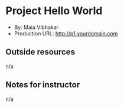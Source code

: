 # Project Hello World
+ By: Maia Vibhakar
+ Production URL: <http://p1.yourdomain.com>

## Outside resources
n/a

## Notes for instructor
n/a